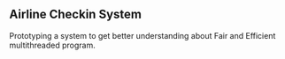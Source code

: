 ## Airline Checkin System
Prototyping a system to get better understanding about Fair and Efficient multithreaded program.
